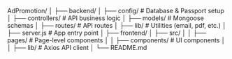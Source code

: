AdPromotion/
│
├── backend/
│   ├── config/         # Database & Passport setup
│   ├── controllers/    # API business logic
│   ├── models/         # Mongoose schemas
│   ├── routes/         # API routes
│   ├── lib/            # Utilities (email, pdf, etc.)
│   ├── server.js       # App entry point
│
├── frontend/
│   ├── src/
│   │   ├── pages/      # Page-level components
│   │   ├── components/ # UI components
│   │   ├── lib/        # Axios API client
│
└── README.md

